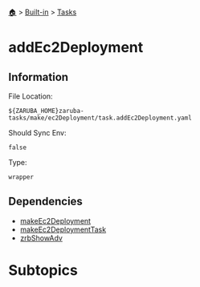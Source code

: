 <!--startTocHeader-->
[🏠](../../README.md) > [Built-in](../README.md) > [Tasks](README.md)
# addEc2Deployment
<!--endTocHeader-->


## Information

File Location:

    ${ZARUBA_HOME}zaruba-tasks/make/ec2Deployment/task.addEc2Deployment.yaml

Should Sync Env:

    false

Type:

    wrapper


## Dependencies

- [makeEc2Deployment](make-ec2-deployment.md)
- [makeEc2DeploymentTask](make-ec2-deployment-task.md)
- [zrbShowAdv](zrb-show-adv.md)



# Subtopics
<!--startTocSubtopic-->
<!--endTocSubtopic-->